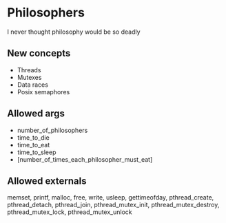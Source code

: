 # Philosophers
I never thought philosophy would be so deadly
## New concepts
- Threads
- Mutexes
- Data races
- Posix semaphores
## Allowed args
- number_of_philosophers 
- time_to_die 
- time_to_eat 
- time_to_sleep 
- [number_of_times_each_philosopher_must_eat]
## Allowed externals
memset, printf, malloc, free, write,
usleep, gettimeofday, pthread_create,
pthread_detach, pthread_join, pthread_mutex_init,
pthread_mutex_destroy, pthread_mutex_lock,
pthread_mutex_unlock
